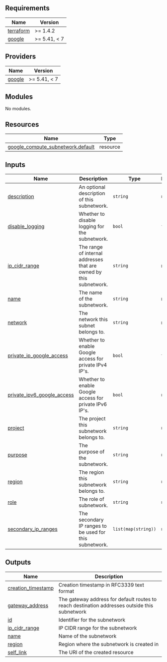 <!-- BEGIN_TF_DOCS -->
## Requirements

| Name | Version |
|------|---------|
| <a name="requirement_terraform"></a> [terraform](#requirement\_terraform) | >= 1.4.2 |
| <a name="requirement_google"></a> [google](#requirement\_google) | >= 5.41, < 7 |

## Providers

| Name | Version |
|------|---------|
| <a name="provider_google"></a> [google](#provider\_google) | >= 5.41, < 7 |

## Modules

No modules.

## Resources

| Name | Type |
|------|------|
| [google_compute_subnetwork.default](https://registry.terraform.io/providers/hashicorp/google/latest/docs/resources/compute_subnetwork) | resource |

## Inputs

| Name | Description | Type | Default | Required |
|------|-------------|------|---------|:--------:|
| <a name="input_description"></a> [description](#input\_description) | An optional description of this subnetwork. | `string` | `null` | no |
| <a name="input_disable_logging"></a> [disable\_logging](#input\_disable\_logging) | Whether to disable logging for the subnetwork. | `bool` | `false` | no |
| <a name="input_ip_cidr_range"></a> [ip\_cidr\_range](#input\_ip\_cidr\_range) | The range of internal addresses that are owned by this subnetwork. | `string` | n/a | yes |
| <a name="input_name"></a> [name](#input\_name) | The name of the subnetwork. | `string` | n/a | yes |
| <a name="input_network"></a> [network](#input\_network) | The network this subnet belongs to. | `string` | n/a | yes |
| <a name="input_private_ip_google_access"></a> [private\_ip\_google\_access](#input\_private\_ip\_google\_access) | Whether to enable Google access for private IPv4 IP's. | `bool` | `true` | no |
| <a name="input_private_ipv6_google_access"></a> [private\_ipv6\_google\_access](#input\_private\_ipv6\_google\_access) | Whether to enable Google access for private IPv6 IP's. | `bool` | `null` | no |
| <a name="input_project"></a> [project](#input\_project) | The project this subnetwork belongs to. | `string` | `null` | no |
| <a name="input_purpose"></a> [purpose](#input\_purpose) | The purpose of the subnetwork. | `string` | `null` | no |
| <a name="input_region"></a> [region](#input\_region) | The region this subnetwork belongs to. | `string` | `null` | no |
| <a name="input_role"></a> [role](#input\_role) | The role of subnetwork. | `string` | `null` | no |
| <a name="input_secondary_ip_ranges"></a> [secondary\_ip\_ranges](#input\_secondary\_ip\_ranges) | The secondary IP ranges to be used for this subnetwork. | `list(map(string))` | `null` | no |

## Outputs

| Name | Description |
|------|-------------|
| <a name="output_creation_timestamp"></a> [creation\_timestamp](#output\_creation\_timestamp) | Creation timestamp in RFC3339 text format |
| <a name="output_gateway_address"></a> [gateway\_address](#output\_gateway\_address) | The gateway address for default routes to reach destination addresses outside this subnetwork |
| <a name="output_id"></a> [id](#output\_id) | Identifier for the subnetwork |
| <a name="output_ip_cidr_range"></a> [ip\_cidr\_range](#output\_ip\_cidr\_range) | IP CIDR range for the subnetwork |
| <a name="output_name"></a> [name](#output\_name) | Name of the subnetwork |
| <a name="output_region"></a> [region](#output\_region) | Region where the subnetwork is created in |
| <a name="output_self_link"></a> [self\_link](#output\_self\_link) | The URI of the created resource |
<!-- END_TF_DOCS -->
